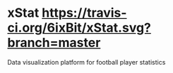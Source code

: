 # xStat https://travis-ci.org/6ixBit/xStat.svg?branch=master
Data visualization platform for football player statistics 
